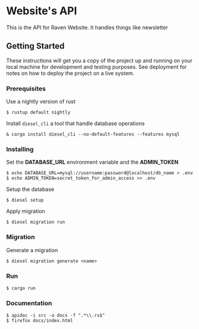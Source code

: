 # Website's API

This is the API for Raven Website. It handles things like newsletter

## Getting Started

These instructions will get you a copy of the project up and running on your local machine for development and testing purposes. See deployment for notes on how to deploy the project on a live system.

### Prerequisites

Use a nightly version of rust
```
$ rustup default nightly
```

Install `diesel_cli` a tool that handle database operations
```
& cargo install diesel_cli --no-default-features --features mysql
```

### Installing

Set the **DATABASE_URL** environment variable and the **ADMIN_TOKEN**

```
$ echo DATABASE_URL=mysql://username:password@localhost/db_name > .env
$ echo ADMIN_TOKEN=secret_token_for_admin_access >> .env

```

Setup the database

```
$ diesel setup
```

Apply migration

```
$ diesel migration run
```

### Migration

Generate a migration

```
$ diesel migration generate <name>
```

### Run

```
$ cargo run
```

### Documentation

```
$ apidoc -i src -o docs -f ".*\\.rs$"
$ firefox docs/index.html
```
